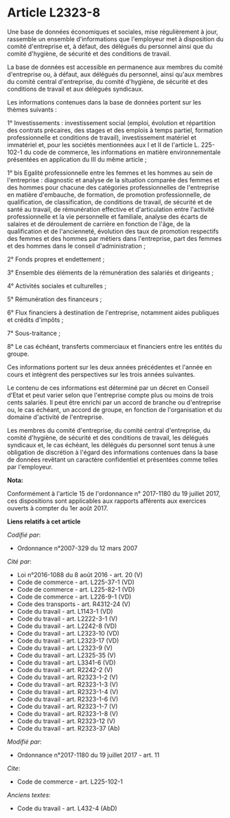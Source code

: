 # Article L2323-8

Une base de données économiques et sociales, mise régulièrement à jour, rassemble un ensemble d'informations que l'employeur
met à disposition du comité d'entreprise et, à défaut, des délégués du personnel ainsi que du comité d'hygiène, de sécurité
et des conditions de travail. 

La base de données est accessible en permanence aux membres du comité d'entreprise ou, à défaut, aux délégués du personnel,
ainsi qu'aux membres du comité central d'entreprise, du comité d'hygiène, de sécurité et des conditions de travail et aux
délégués syndicaux. 

Les informations contenues dans la base de données portent sur les thèmes suivants : 

1° Investissements : investissement social (emploi, évolution et répartition des contrats précaires, des stages et des
emplois à temps partiel, formation professionnelle et conditions de travail), investissement matériel et immatériel et, pour
les sociétés mentionnées aux I et II de l'article L. 225-102-1 du code de commerce, les informations en matière
environnementale présentées en application du III du même article ; 

1° bis Egalité professionnelle entre les femmes et les hommes au sein de l'entreprise : diagnostic et analyse de la situation
comparée des femmes et des hommes pour chacune des catégories professionnelles de l'entreprise en matière d'embauche, de
formation, de promotion professionnelle, de qualification, de classification, de conditions de travail, de sécurité et de
santé au travail, de rémunération effective et d'articulation entre l'activité professionnelle et la vie personnelle et
familiale, analyse des écarts de salaires et de déroulement de carrière en fonction de l'âge, de la qualification et de
l'ancienneté, évolution des taux de promotion respectifs des femmes et des hommes par métiers dans l'entreprise, part des
femmes et des hommes dans le conseil d'administration ; 

2° Fonds propres et endettement ; 

3° Ensemble des éléments de la rémunération des salariés et dirigeants ; 

4° Activités sociales et culturelles ; 

5° Rémunération des financeurs ; 

6° Flux financiers à destination de l'entreprise, notamment aides publiques et crédits d'impôts ; 

7° Sous-traitance ; 

8° Le cas échéant, transferts commerciaux et financiers entre les entités du groupe. 

Ces informations portent sur les deux années précédentes et l'année en cours et intègrent des perspectives sur les trois
années suivantes. 

Le contenu de ces informations est déterminé par un décret en Conseil d'Etat et peut varier selon que l'entreprise compte
plus ou moins de trois cents salariés. Il peut être enrichi par un accord de branche ou d'entreprise ou, le cas échéant, un
accord de groupe, en fonction de l'organisation et du domaine d'activité de l'entreprise. 

Les membres du comité d'entreprise, du comité central d'entreprise, du comité d'hygiène, de sécurité et des conditions de
travail, les délégués syndicaux et, le cas échéant, les délégués du personnel sont tenus à une obligation de discrétion à
l'égard des informations contenues dans la base de données revêtant un caractère confidentiel et présentées comme telles par
l'employeur.

**Nota:**

Conformément à l'article 15 de l'ordonnance n° 2017-1180 du 19 juillet 2017, ces dispositions sont applicables aux rapports
afférents aux exercices ouverts à compter du 1er août 2017.

**Liens relatifs à cet article**

_Codifié par_:

  - Ordonnance n°2007-329 du 12 mars 2007

_Cité par_:

  - Loi n°2016-1088 du 8 août 2016 - art. 20 (V)
  - Code de commerce - art. L225-37-1 (VD)
  - Code de commerce - art. L225-82-1 (VD)
  - Code de commerce - art. L226-9-1 (VD)
  - Code des transports - art. R4312-24 (V)
  - Code du travail - art. L1143-1 (VD)
  - Code du travail - art. L2222-3-1 (V)
  - Code du travail - art. L2242-8 (VD)
  - Code du travail - art. L2323-10 (VD)
  - Code du travail - art. L2323-17 (VD)
  - Code du travail - art. L2323-9 (V)
  - Code du travail - art. L2325-35 (V)
  - Code du travail - art. L3341-6 (VD)
  - Code du travail - art. R2242-2 (V)
  - Code du travail - art. R2323-1-2 (V)
  - Code du travail - art. R2323-1-3 (V)
  - Code du travail - art. R2323-1-4 (V)
  - Code du travail - art. R2323-1-6 (V)
  - Code du travail - art. R2323-1-7 (V)
  - Code du travail - art. R2323-1-8 (V)
  - Code du travail - art. R2323-12 (V)
  - Code du travail - art. R2323-37 (Ab)

_Modifié par_:

  - Ordonnance n°2017-1180 du 19 juillet 2017 - art. 11

_Cite_:

  - Code de commerce - art. L225-102-1

_Anciens textes_:

  - Code du travail - art. L432-4 (AbD)
